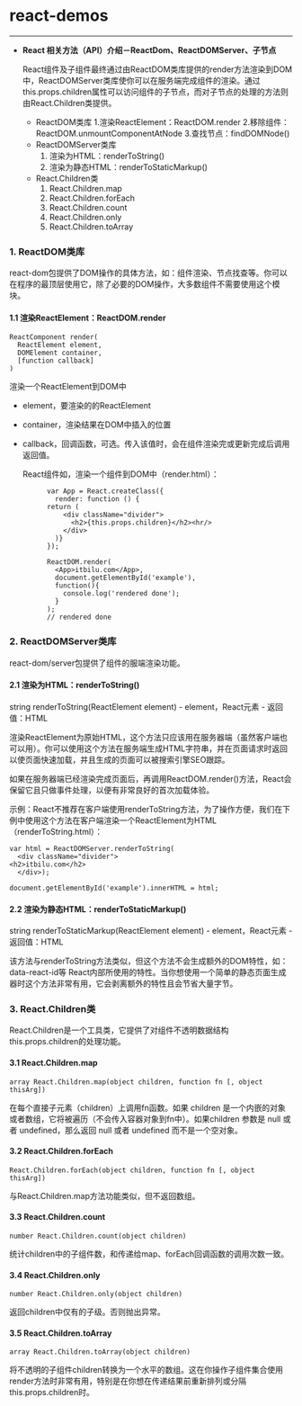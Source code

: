 # react-demos

----------

- **React 相关方法（API）介绍－ReactDom、ReactDOMServer、子节点**

  React组件及子组件最终通过由ReactDOM类库提供的render方法渲染到DOM中，ReactDOMServer类库使你可以在服务端完成组件的渲染。通过this.props.children属性可以访问组件的子节点，而对子节点的处理的方法则由React.Children类提供。

	- ReactDOM类库
	     1.渲染ReactElement：ReactDOM.render
		 2.移除组件：ReactDOM.unmountComponentAtNode
		 3.查找节点：findDOMNode()
	- ReactDOMServer类库
		 1. 渲染为HTML：renderToString()
		 2. 渲染为静态HTML：renderToStaticMarkup()
	- React.Children类
		 1. React.Children.map
		 2. React.Children.forEach
		 3. React.Children.count
		 4. React.Children.only
		 5. React.Children.toArray

<h3>1. ReactDOM类库</h3>

react-dom包提供了DOM操作的具体方法，如：组件渲染、节点找查等。你可以在程序的最顶层使用它，除了必要的DOM操作，大多数组件不需要使用这个模块。

<h4>1.1 渲染ReactElement：ReactDOM.render</h4>
    
    ReactComponent render(
      ReactElement element,
      DOMElement container,
      [function callback]
    )
渲染一个ReactElement到DOM中

- element，要渲染的的ReactElement
- container，渲染结果在DOM中插入的位置
- callback，回调函数，可选。传入该值时，会在组件渲染完或更新完成后调用返回值。
 
  React组件如，渲染一个组件到DOM中（render.html）：

		    var App = React.createClass({
		      render: function () {
		    return (
		    	<div className="divider">
		    	  <h2>{this.props.children}</h2><hr/>
		    	</div>
		      )}
		    });
		    
		    ReactDOM.render(
		      <App>itbilu.com</App>,
		      document.getElementById('example'),
		      function(){
		    	console.log('rendered done');  
		      }
		    );
		    // rendered done

<h3>2. ReactDOMServer类库</h3>

react-dom/server包提供了组件的服端渲染功能。

<h4>2.1 渲染为HTML：renderToString()</h4>
    string renderToString(ReactElement element)
- element，React元素
- 返回值：HTML

渲染ReactElement为原始HTML，这个方法只应该用在服务器端（虽然客户端也可以用）。你可以使用这个方法在服务端生成HTML字符串，并在页面请求时返回以使页面快速加载，并且生成的页面可以被搜索引擎SEO跟踪。

如果在服务器端已经渲染完成页面后，再调用ReactDOM.render()方法，React会保留它且只做事件处理，以便有非常良好的首次加载体验。

示例：React不推荐在客户端使用renderToString方法，为了操作方便，我们在下例中使用这个方法在客户端渲染一个ReactElement为HTML（renderToString.html）：
    
    var html = ReactDOMServer.renderToString(
      <div className="divider">
    <h2>itbilu.com</h2>
      </div>);
    
    document.getElementById('example').innerHTML = html;

<h4>2.2 渲染为静态HTML：renderToStaticMarkup()</h4>
    string renderToStaticMarkup(ReactElement element)
- element，React元素
- 返回值：HTML

该方法与renderToString方法类似，但这个方法不会生成额外的DOM特性，如：data-react-id等 React内部所使用的特性。当你想使用一个简单的静态页面生成器时这个方法非常有用，它会剥离额外的特性且会节省大量字节。

<h3>3. React.Children类</h3>

React.Children是一个工具类，它提供了对组件不透明数据结构this.props.children的处理功能。

<h4>3.1 React.Children.map</h4>
    
    array React.Children.map(object children, function fn [, object thisArg])

在每个直接子元素（children）上调用fn函数。如果 children 是一个内嵌的对象或者数组，它将被遍历（不会传入容器对象到fn中）。如果children 参数是 null 或者 undefined，那么返回 null 或者 undefined 而不是一个空对象。



#### 3.2 React.Children.forEach ####

    React.Children.forEach(object children, function fn [, object thisArg])
与React.Children.map方法功能类似，但不返回数组。



#### 3.3 React.Children.count ####

    number React.Children.count(object children)
统计children中的子组件数，和传递给map、forEach回调函数的调用次数一致。



#### 3.4 React.Children.only ####

    number React.Children.only(object children)
返回children中仅有的子级。否则抛出异常。



#### 3.5 React.Children.toArray ####

    array React.Children.toArray(object children)
将不透明的子组件children转换为一个水平的数组。这在你操作子组件集合使用render方法时非常有用，特别是在你想在传递结果前重新排列或分隔this.props.children时。
